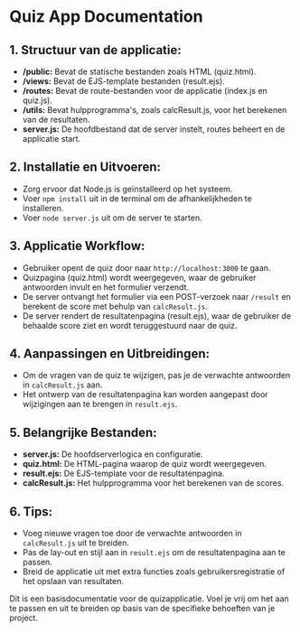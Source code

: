 # Quiz App Documentation

## 1. Structuur van de applicatie:

- **/public:** Bevat de statische bestanden zoals HTML (quiz.html).
- **/views:** Bevat de EJS-template bestanden (result.ejs).
- **/routes:** Bevat de route-bestanden voor de applicatie (index.js en quiz.js).
- **/utils:** Bevat hulpprogramma's, zoals calcResult.js, voor het berekenen van de resultaten.
- **server.js:** De hoofdbestand dat de server instelt, routes beheert en de applicatie start.

## 2. Installatie en Uitvoeren:

- Zorg ervoor dat Node.js is geïnstalleerd op het systeem.
- Voer `npm install` uit in de terminal om de afhankelijkheden te installeren.
- Voer `node server.js` uit om de server te starten.

## 3. Applicatie Workflow:

- Gebruiker opent de quiz door naar `http://localhost:3000` te gaan.
- Quizpagina (quiz.html) wordt weergegeven, waar de gebruiker antwoorden invult en het formulier verzendt.
- De server ontvangt het formulier via een POST-verzoek naar `/result` en berekent de score met behulp van `calcResult.js`.
- De server rendert de resultatenpagina (result.ejs), waar de gebruiker de behaalde score ziet en wordt teruggestuurd naar de quiz.

## 4. Aanpassingen en Uitbreidingen:

- Om de vragen van de quiz te wijzigen, pas je de verwachte antwoorden in `calcResult.js` aan.
- Het ontwerp van de resultatenpagina kan worden aangepast door wijzigingen aan te brengen in `result.ejs`.

## 5. Belangrijke Bestanden:

- **server.js:** De hoofdserverlogica en configuratie.
- **quiz.html:** De HTML-pagina waarop de quiz wordt weergegeven.
- **result.ejs:** De EJS-template voor de resultatenpagina.
- **calcResult.js:** Het hulpprogramma voor het berekenen van de scores.

## 6. Tips:

- Voeg nieuwe vragen toe door de verwachte antwoorden in `calcResult.js` uit te breiden.
- Pas de lay-out en stijl aan in `result.ejs` om de resultatenpagina aan te passen.
- Breid de applicatie uit met extra functies zoals gebruikersregistratie of het opslaan van resultaten.

Dit is een basisdocumentatie voor de quizapplicatie. Voel je vrij om het aan te passen en uit te breiden op basis van de specifieke behoeften van je project.
